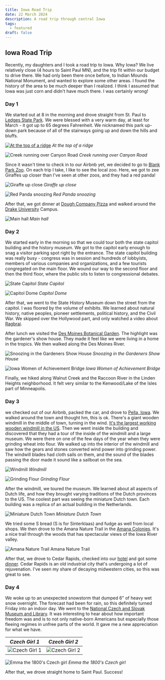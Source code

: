 ```yaml
---
title: Iowa Road Trip
date: 22 March 2024
description: A road trip through central Iowa
tags:
  - featured
draft: false
---
```


## Iowa Road Trip

Recently, my daughters and I took a road trip to Iowa. Why Iowa? We live relatively close (4 hours to Saint Paul MN), and the trip fit within our budget to drive there. We had only been there once before, to Indian Mounds National Monument, and wanted to explore some other areas. I found the history of the area to be much deeper than I realized. I think I assumed that Iowa was just corn and didn't have much there. I was certainly wrong!

### Day 1

We started out at 8 in the morning and drove straight from St. Paul to [Ledges State Park](https://www.iowadnr.gov/Places-to-Go/State-Parks/Iowa-State-Parks/Ledges-State-Park). We were blessed with a very warm day, at least for March - it got up to 65 degrees Fahrenheit. We nicknamed this park up-down park because of all of the stairways going up and down the hills and bluffs.

[![At the top of a ridge](/images/ledges-1.jpg)](/images/ledges-1.jpg)
*At the top of a ridge*

![Creek running over Canyon Road](/images/ledges-2.jpg)
*Creek running over Canyon Road*

Since it wasn't time to check in to our Airbnb yet, we decided to go to [Blank Park Zoo](https://www.blankparkzoo.com/). On each trip I take, I like to see the local zoo. Here, we got to zee Giraffes up closer than I've seen at other zoos, and they had a red panda!

![Giraffe up close](/images/blank-park-1.jpg)
*Giraffe up close*

![Red Panda snoozing](/images/blank-park-2.jpg)
*Red Panda snoozing*

After that, we got dinner at [Dough Company Pizza](https://doughcodsm.com/) and walked around the [Drake University](https://www.drake.edu/) Campus.

![Main hall](/images/drake-1.jpg)
*Main hall*
  
### Day 2

We started early in the morning so that we could tour both the state capitol building and the history museum. We got to the capitol early enough to snag a visitor parking spot right by the entrance. The state capitol building was really busy - congress was in session and hundreds of lobbyists, members of various companies and organizations, and a few tourists congregated on the main floor. We wound our way to the second floor and then the third floor, where the public sits to listen to congressional debates.

![State Capitol](/images-capitol-1.jpg)
*State Capitol*

![Capitol Dome](/images/capitol-2.jpg)
*Capitol Dome*

After that, we went to the State History Museum down the street from the capitol. I was floored by the volume of exhibits. We learned about natural history, native peoples, pioneer settlements, political history, and the Civil War. We skipped over the Hollywood part, and only watched a video about [Ragbrai](https://ragbrai.com/). 

After lunch we visited the [Des Moines Botanical Garden](https://dmbotanicalgarden.com/). The highlight was the gardener's show house. They made it feel like we were living in a home in the tropics. We then walked along the Des Moines River.

![Snoozing in the Gardeners Show House](/images/botanical-1.jpg)
*Snoozing in the Gardeners Show House*

![Iowa Women of Achievement Bridge](/images/botanical-2.jpg)
*Iowa Women of Achievement Bridge*

Finally, we hiked along Walnut Creek and the Raccoon River in the Linden Heights neighborhood. It felt very similar to the Kenwood/Lake of the Isles part of Minneapolis.

### Day 3

we checked out of our Airbnb, packed the car, and drove to [Pella, Iowa](https://www.cityofpella.com/). We walked around the town and thought hm, this is ok. There's a giant wooden windmill in the middle of town, turning in the wind. [It's the largest working wooden windmill in the US](https://www.visitpella.com/do/pella_historical_village_vermeer_mill/). Then we went inside the building and discovered that they had a tour of the inside of the windmill and a large museum. We were there on one of the few days of the year when they were grinding wheat into flour. We walked up into the interior of the windmill and saw how the gears and stones converted wind power into grinding power. The windwill blades had cloth sails on them, and the sound of the blades passing the door made it sound like a sailboat on the sea.

![Windmill](/images/windmill-1.jpg)
*Windmill*

![Grinding Flour](/images/windmill-2.jpg)
*Grinding Flour*

After the windmill, we toured the museum. We learned about all aspects of Dutch life, and how they brought varying traditions of the Dutch provinces to the US. The coolest part was seeing the miniature Dutch town. Each building was a replica of an actual building in the Netherlands.

![Miniature Dutch Town](/images/windmill-3.jpg)
*Miniature Dutch Town*

We tried some S bread (S is for Sinterklaas) and fudge as well from local shops. We then drove to the Amana Nature Trail in the [Amana Colonies](https://amanacolonies.com/). It's a nice trail through the woods that has spectacular views of the Iowa River valley.

![Amana Nature Trail](/images/amana-1.jpg)
Amana Nature Trail

After that, we drove to Cedar Rapids, checked into our [hotel](https://www.bestwestern.com/en_US/book/hotels-in-cedar-rapids/best-western-plus-longbranch-hotel-convention-center/propertyCode.16071.html) and got some [dinner](https://www.tourismcedarrapids.com/directory/crosbys/). Cedar Rapids is an old industrial city that's undergoing a lot of rejuvenation. I've seen my share of decaying midwestern cities, so this was great to see.

### Day 4

We woke up to an unexpected snowstorm that dumped 6" of heavy wet snow overnight. The forecast had been for rain, so this definitely turned Friday into an indoor day. We went to the [National Czech and Slovak Museum and Library](https://ncsml.org/). It was interesting to hear about how important freedom was and is to not only native-born Americans but especially those fleeing regimes in unfree parts of the world. It gave me a new appreciation for what we have.

*Czech Girl 1* | *Czech Girl 2*
:-----------------------------------:|:------------------------------------:
![Czech Girl 1](/images/czech-1.jpg) | ![Czech Girl 2](/images/czech-2.jpg)

![Emma the 1800's Czech girl](/images/czech-3.jpg)
*Emma the 1800's Czech girl*

After that, we drove straight home to Saint Paul. Success!